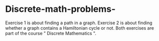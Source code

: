 # Discrete-math-problems-
Exercise 1 is about finding a path in a graph.
Exercise 2 is about finding whether a graph contains a Hamiltonian cycle or not.
Both exercises are part of the course " Discrete Mathematics ".
